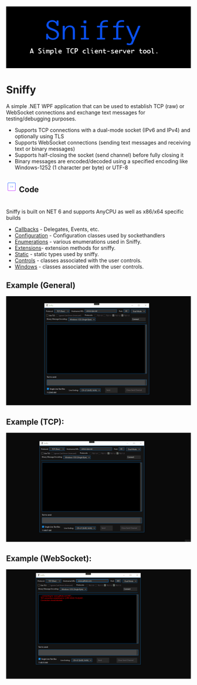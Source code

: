 ![](https://github.com/is-leeroy-jenkins/Sniffy/blob/master/Resources/Assets/Github/Sniffy.png)
# Sniffy
A simple .NET WPF application that can be used to establish TCP (raw) or WebSocket connections and exchange
text messages for testing/debugging purposes.

- Supports TCP connections with a dual-mode socket (IPv6 and IPv4) and optionally using TLS
- Supports WebSocket connections (sending text messages and receiving text or binary messages)
- Supports half-closing the socket (send channel) before fully closing it
- Binary messages are encoded/decoded using a specified encoding like Windows-1252 (1 character per byte) or UTF-8


## ![](https://github.com/is-leeroy-jenkins/Sniffy/blob/master/Resources/Assets/Github/csharp.png) Code
#
Sniffy is built on NET 6 and supports AnyCPU as well as x86/x64 specific builds

 - [Callbacks](https://github.com/is-leeroy-jenkins/Sniffy/tree/master/Callbacks) - Delegates, Events, etc.
 - [Configuration](https://github.com/is-leeroy-jenkins/Sniffy/tree/master/Configuration) - Configuration classes used by sockethandlers
 - [Enumerations](https://github.com/is-leeroy-jenkins/Sniffy/tree/master/Enumerations) - various enumerations used in Sniffy.
 - [Extensions](https://github.com/is-leeroy-jenkins/Sniffy/tree/master/Extensions)- extension methods for sniffy.
 - [Static](https://github.com/is-leeroy-jenkins/Sniffy/tree/master/Static) - static types used by sniffy.
 - [Controls](https://github.com/is-leeroy-jenkins/Sniffy/tree/master/UI/Controls) - classes associated with the user controls.
 - [Windows](https://github.com/is-leeroy-jenkins/Sniffy/tree/master/UI/Windows) - classes associated with the user controls.


## Example (General)
![](https://github.com/is-leeroy-jenkins/Sniffy/blob/master/Resources/Assets/Github/Sniffy-Intro.gif)


## Example (TCP):

![](https://github.com/is-leeroy-jenkins/Sniffy/blob/master/Resources/Assets/Github/example-tcp.gif)

## Example (WebSocket):

![](https://github.com/is-leeroy-jenkins/Sniffy/blob/master/Resources/Assets/Github/example-websocket.gif)
